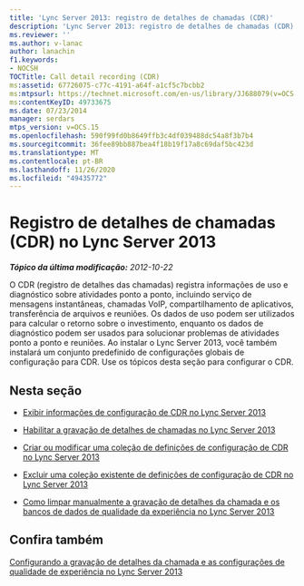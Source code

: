 ```yaml
---
title: 'Lync Server 2013: registro de detalhes de chamadas (CDR)'
description: 'Lync Server 2013: registro de detalhes de chamadas (CDR).'
ms.reviewer: ''
ms.author: v-lanac
author: lanachin
f1.keywords:
- NOCSH
TOCTitle: Call detail recording (CDR)
ms:assetid: 67726075-c77c-4191-a64f-a1cf5c7bcbb2
ms:mtpsurl: https://technet.microsoft.com/en-us/library/JJ688079(v=OCS.15)
ms:contentKeyID: 49733675
ms.date: 07/23/2014
manager: serdars
mtps_version: v=OCS.15
ms.openlocfilehash: 590f99fd0b8649ffb3c4df039488dc54a8f3b7b4
ms.sourcegitcommit: 36fee89bb887bea4f18b19f17a8c69daf5bc423d
ms.translationtype: MT
ms.contentlocale: pt-BR
ms.lasthandoff: 11/26/2020
ms.locfileid: "49435772"
---
```

# <a name="call-detail-recording-cdr-in-lync-server-2013"></a>Registro de detalhes de chamadas (CDR) no Lync Server 2013

<div data-xmlns="http://www.w3.org/1999/xhtml">

<div class="topic" data-xmlns="http://www.w3.org/1999/xhtml" data-msxsl="urn:schemas-microsoft-com:xslt" data-cs="https://msdn.microsoft.com/">

<div data-asp="https://msdn2.microsoft.com/asp">



</div>

<div id="mainSection">

<div id="mainBody">

<span> </span>

_**Tópico da última modificação:** 2012-10-22_

O CDR (registro de detalhes das chamadas) registra informações de uso e diagnóstico sobre atividades ponto a ponto, incluindo serviço de mensagens instantâneas, chamadas VoIP, compartilhamento de aplicativos, transferência de arquivos e reuniões. Os dados de uso podem ser utilizados para calcular o retorno sobre o investimento, enquanto os dados de diagnóstico podem ser usados para solucionar problemas de atividades ponto a ponto e reuniões. Ao instalar o Lync Server 2013, você também instalará um conjunto predefinido de configurações globais de configuração para CDR. Use os tópicos desta seção para configurar o CDR.

<div>

## <a name="in-this-section"></a>Nesta seção

  - [Exibir informações de configuração de CDR no Lync Server 2013](lync-server-2013-view-cdr-configuration-information.md)

  - [Habilitar a gravação de detalhes de chamadas no Lync Server 2013](lync-server-2013-enable-call-detail-recording.md)

  - [Criar ou modificar uma coleção de definições de configuração de CDR no Lync Server 2013](lync-server-2013-create-or-modify-a-collection-of-cdr-configuration-settings.md)

  - [Excluir uma coleção existente de definições de configuração de CDR no Lync Server 2013](lync-server-2013-delete-an-existing-collection-of-cdr-configuration-settings.md)

  - [Como limpar manualmente a gravação de detalhes da chamada e os bancos de dados de qualidade da experiência no Lync Server 2013](lync-server-2013-manually-purging-the-call-detail-recording-and-quality-of-experience-databases.md)

</div>

<div>

## <a name="see-also"></a>Confira também


[Configurando a gravação de detalhes da chamada e as configurações de qualidade de experiência no Lync Server 2013](lync-server-2013-configuring-call-detail-recording-and-quality-of-experience-settings.md)  
  

</div>

</div>

<span> </span>

</div>

</div>

</div>

